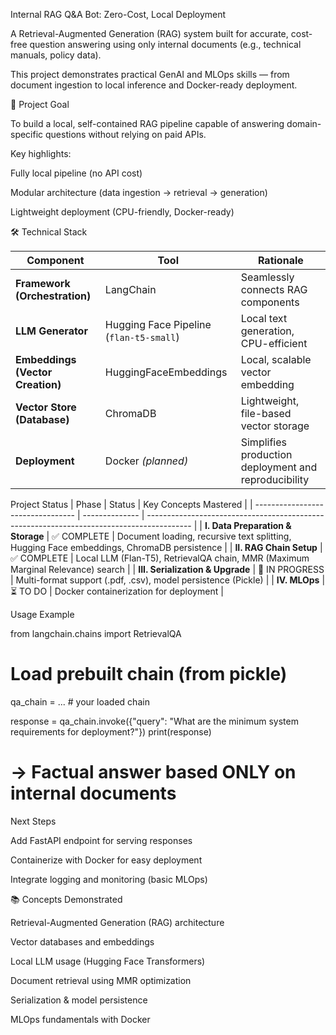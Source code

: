 Internal RAG Q&A Bot: Zero-Cost, Local Deployment

A Retrieval-Augmented Generation (RAG) system built for accurate, cost-free question answering using only internal documents (e.g., technical manuals, policy data).

This project demonstrates practical GenAI and MLOps skills — from document ingestion to local inference and Docker-ready deployment.

📄 Project Goal

To build a local, self-contained RAG pipeline capable of answering domain-specific questions without relying on paid APIs.

Key highlights:

Fully local pipeline (no API cost)

Modular architecture (data ingestion → retrieval → generation)

Lightweight deployment (CPU-friendly, Docker-ready)

🛠️ Technical Stack

| Component                        | Tool                                    | Rationale                                            |
| -------------------------------- | --------------------------------------- | ---------------------------------------------------- |
| **Framework (Orchestration)**    | LangChain                               | Seamlessly connects RAG components                   |
| **LLM Generator**                | Hugging Face Pipeline (`flan-t5-small`) | Local text generation, CPU-efficient                 |
| **Embeddings (Vector Creation)** | HuggingFaceEmbeddings                   | Local, scalable vector embedding                     |
| **Vector Store (Database)**      | ChromaDB                                | Lightweight, file-based vector storage               |
| **Deployment**                   | Docker *(planned)*                      | Simplifies production deployment and reproducibility |


Project Status
| Phase                             | Status         | Key Concepts Mastered                                                                     |
| --------------------------------- | -------------- | ----------------------------------------------------------------------------------------- |
| **I. Data Preparation & Storage** | ✅ COMPLETE     | Document loading, recursive text splitting, Hugging Face embeddings, ChromaDB persistence |
| **II. RAG Chain Setup**           | ✅ COMPLETE     | Local LLM (Flan-T5), RetrievalQA chain, MMR (Maximum Marginal Relevance) search           |
| **III. Serialization & Upgrade**  | 🔄 IN PROGRESS | Multi-format support (.pdf, .csv), model persistence (Pickle)                             |
| **IV. MLOps**                     | ⏳ TO DO        | Docker containerization for deployment                                                    |

Usage Example

from langchain.chains import RetrievalQA
# Load prebuilt chain (from pickle)
qa_chain = ...  # your loaded chain

response = qa_chain.invoke({"query": "What are the minimum system requirements for deployment?"})
print(response)
# → Factual answer based ONLY on internal documents


Next Steps

 Add FastAPI endpoint for serving responses

 Containerize with Docker for easy deployment

 Integrate logging and monitoring (basic MLOps)

📚 Concepts Demonstrated

Retrieval-Augmented Generation (RAG) architecture

Vector databases and embeddings

Local LLM usage (Hugging Face Transformers)

Document retrieval using MMR optimization

Serialization & model persistence

MLOps fundamentals with Docker